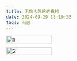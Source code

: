 ```yaml
---
title: 无数人忽略的真相
date: 2024-09-29 18:19:33
tags: 有感
---
```


<div style="display: flex; flex-wrap: wrap; gap: 10px;">
    <img src="/images/1.jpg" alt="1" style="width: 50%;">
    <img src="/images/2.jpg" alt="2" style="width: 50%;">
</div>
